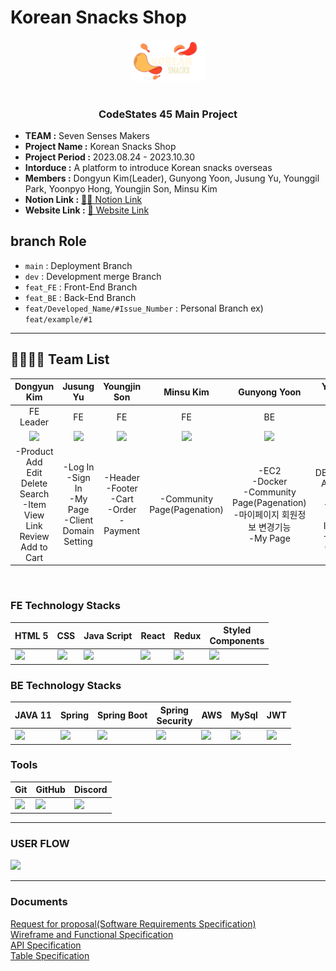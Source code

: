 <h1>Korean Snacks Shop</h1>
<div  align="center">
  <img width="24%" src="Front-End/client/src/common/image/newLogo.png" alt="LOGO">
</div>
</br>
<h3 align="center">CodeStates 45 Main Project</h3>

- **TEAM :**  Seven Senses Makers
- **Project Name :** Korean Snacks Shop
- **Project Period :** 2023.08.24 - 2023.10.30
- **Intorduce :** A platform to introduce Korean snacks overseas
- **Members :** Dongyun Kim(Leader), Gunyong Yoon, Jusung Yu, Younggil Park, Yoonpyo Hong, Youngjin Son, Minsu Kim
- **Notion Link :** [💁🏻 Notion Link](https://www.notion.so/codestates/1d0296a62fc74cae8f033b234813949e)
- **Website Link :** [📮 Website Link](https://www.ksnacksncak.shop/)



## branch Role
- `main` : Deployment Branch
- `dev` : Development merge Branch
- `feat_FE` : Front-End Branch
- `feat_BE` : Back-End Branch
- `feat/Developed_Name/#Issue_Number` : Personal Branch ex) `feat/example/#1`


---
## 👨‍👨‍👧‍👧 Team List
|Dongyun Kim|Jusung Yu|Youngjin Son|Minsu Kim|Gunyong Yoon|Yoonpyo Hong|Younggil Park|
| :---: | :---: | :---: | :---: | :---: | :---: | :---: |
|FE Leader|FE|FE|FE|BE|BE|BE|
|<img src="https://avatars.githubusercontent.com/u/126146836?v=4" width=150px ></img>|<img src="https://avatars.githubusercontent.com/u/114473861?v=4" width=150px ></img>| <img src="https://avatars.githubusercontent.com/u/81401022?v=4" width=150px ></img>|<img src="https://avatars.githubusercontent.com/u/123739304?v=4" width=150px ></img>|<img src="https://avatars.githubusercontent.com/u/117506675?v=4" width=150 ></img>|<img src="https://avatars.githubusercontent.com/u/84065357?v=4" width=150px ></img>|<img src="https://avatars.githubusercontent.com/u/75276860?v=4" width=150px ></img>|
|-Product</br>Add</br>Edit</br>Delete</br>Search</br>-Item</br>View</br>Link</br>Review</br>Add to Cart|-Log In</br>-Sign In</br>-My Page</br>-Client Domain Setting|-Header</br>-Footer</br>-Cart</br>-Order</br>-Payment|-Community Page(Pagenation)|-EC2</br>-Docker</br>-Community Page(Pagenation)</br>-마이페이지 회원정보 변경기능</br>-My Page|-DB(MYSQL) AMAZON RDS </br>-Sign In</br>-Log In(JWT)</br>-Google OAuth2|-ACM, NGINX(https)</br>-Product Page</br>-Cart</br>-Order</br>|

<br/>

### FE Technology Stacks
| HTML 5| CSS | Java Script | React | Redux | Styled<br/>Components |
|-------------------------------------------------------------------------------------------------------------------------------------------------------------------------|--------------------------------------------|-----------------------------------------------|-----------------------------------------------|-----------------------------------------------|-----------------------------------------------|
|<img src="https://img.icons8.com/?size=512&id=20909&format=png" width=75px ></img> |<img src="https://img.icons8.com/?size=512&id=21278&format=png" width=75px ></img> |<img src="https://img.icons8.com/?size=512&id=108784&format=png" width=75px ></img> |<img src="https://img.icons8.com/?size=512&id=123603&format=png" width=75px ></img> |<img src="https://img.icons8.com/?size=512&id=jD-fJzVguBmw&format=png" width=75px ></img> |<img src="https://img.icons8.com/?size=512&id=ttxR7mXaDvqS&format=png" width=75px ></img>|

### BE Technology Stacks
| JAVA 11 | Spring | Spring Boot | Spring<br/>Security | AWS | MySql | JWT |
|-------------------------------------------------------------------------------------------------------------------------------------------------------------------------|--------------------------------------------|-----------------------------------------------|-----------------------------------------------|-----------------------------------------------|-----------------------------------------------|-----------------------------------------------|
|<img src="https://img.icons8.com/?size=512&id=13679&format=png" width=75px ></img>|<img src="https://img.icons8.com/?size=512&id=90519&format=png" width=75px ></img> |<img src="https://img.icons8.com/?size=512&id=90519&format=png" width=75px ></img>|<img src="https://img.icons8.com/?size=512&id=16231&format=png" width=75px ></img>|<img src="https://img.icons8.com/?size=512&id=33039&format=png" width=75px ></img>|<img src="https://img.icons8.com/?size=512&id=UFXRpPFebwa2&format=png" width=75px ></img>|<img src="https://img.icons8.com/?size=512&id=15451&format=png" width=75px ></img>

### Tools
| Git | GitHub | Discord |
|-------------------------------------------------------------------------------------------------------------------------------------------------------------------------|--------------------------------------------|-----------------------------------------------|
|<img src="https://img.icons8.com/?size=512&id=xBKl2pdJg5kk&format=png" width=75px ></img> |<img src="https://img.icons8.com/?size=512&id=12599&format=png" width=75px ></img>| <img src="https://img.icons8.com/?size=512&id=iSpYyK95XXZn&format=png" width=75px ></img>|

---
### USER FLOW
<img src="https://cdn.discordapp.com/attachments/1144077917660381319/1155457411314876497/2023-09-24_7.55.06.png?ex=653e3a12&is=652bc512&hm=68aa582bcce0d4a63a05506cecb2426bad8e57b103cf3a6cf40a7c717e4e4fb9&" width=500px></img>

---
### Documents
<a href="https://docs.google.com/spreadsheets/d/15vy9fMGpxCo0xdKGuhSCRfi9-O834Jh-luiaSN-CZI8/edit#gid=0">Request for proposal(Software Requirements Specification)</a> <br/>
<a href="https://www.figma.com/file/fqyOEwiorAcI28IBiISSJ4/main_025?type=design&node-id=0-1&mode=design&t=SHtmFH4fXIYiKsVe-0" rel="noopener noreferrer">Wireframe and Functional Specification</a> <br/>
<a href="https://docs.google.com/spreadsheets/d/15vy9fMGpxCo0xdKGuhSCRfi9-O834Jh-luiaSN-CZI8/edit#gid=898670060">API Specification</a> <br/>
<a href="https://www.erdcloud.com/d/MqhpjDs4kc3mEEt5W">Table Specification</a> <br/>
